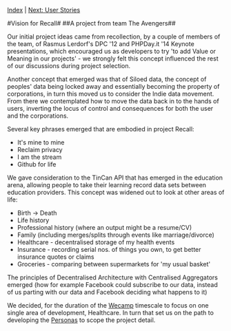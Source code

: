 [Index](../TOTAL.md) | [Next: User Stories](UserStories.md)

#Vision for Recall#
##A project from team The Avengers##

Our initial project ideas came from recollection, by a couple of members of the team, of Rasmus Lerdorf's
DPC '12 and PHPDay.it '14 Keynote presentations, which encouraged us as developers to try 'to add Value or
Meaning in our projects' - we strongly felt this concept influenced the rest of our discussions during
project selection.

Another concept that emerged was that of Siloed data, the concept of peoples' data being locked away and
essentially becoming the property of corporations, in turn this moved us to consider the Indie data
movement. From there we contemplated how to move the data back in to the hands of users, inverting the
locus of control and consequences for both the user and the corporations.

Several key phrases emerged that are embodied in project Recall:

* It's mine to mine
* Reclaim privacy
* I am the stream
* Github for life

We gave consideration to the TinCan API that has emerged in the education arena, allowing people to take
their learning record data sets between education providers. This concept was widened out to look at other
areas of life:

* Birth -> Death
* Life history
* Professional history (where an output might be a resume/CV)
* Family (including merges/splits through events like marriage/divorce)
* Healthcare - decentralised storage of my health events
* Insurance - recording serial nos. of things you own, to get better insurance quotes or claims
* Groceries - comparing between supermarkets for 'my usual basket'

The principles of Decentralised Architecture with Centralised Aggregators emerged (how for example Facebook
could subscribe to our data, instead of us parting with our data and Facebook deciding what happens to it)

We decided, for the duration of the [Wecamp](http://weca.mp) timescale to focus on one single area of development, Healthcare.
In turn that set us on the path to developing the [Personas](UserStories.md) to scope the project detail.